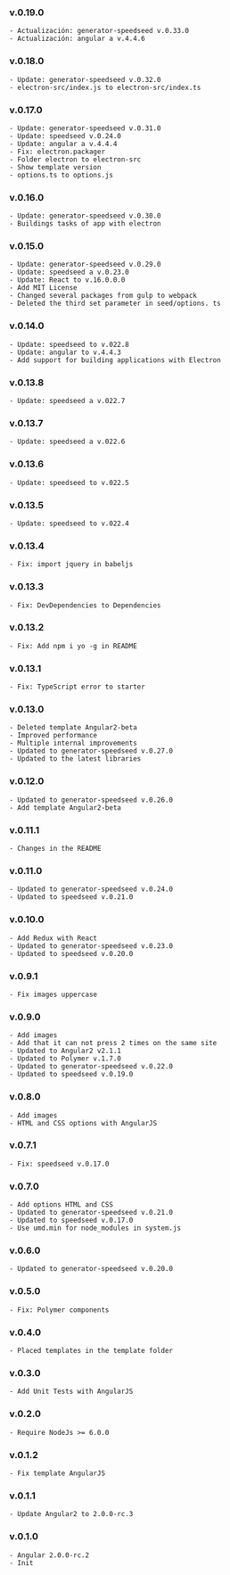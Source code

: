 ### v.0.19.0
    - Actualización: generator-speedseed v.0.33.0
    - Actualización: angular a v.4.4.6

### v.0.18.0
    - Update: generator-speedseed v.0.32.0
    - electron-src/index.js to electron-src/index.ts
    
### v.0.17.0
    - Update: generator-speedseed v.0.31.0
    - Update: speedseed v.0.24.0
    - Update: angular a v.4.4.4
    - Fix: electron.packager
    - Folder electron to electron-src
    - Show template version
    - options.ts to options.js

### v.0.16.0
    - Update: generator-speedseed v.0.30.0
    - Buildings tasks of app with electron

### v.0.15.0
    - Update: generator-speedseed v.0.29.0
    - Update: speedseed a v.0.23.0
    - Update: React to v.16.0.0.0
    - Add MIT License
    - Changed several packages from gulp to webpack
    - Deleted the third set parameter in seed/options. ts

### v.0.14.0
    - Update: speedseed to v.022.8
    - Update: angular to v.4.4.3
    - Add support for building applications with Electron

### v.0.13.8
    - Update: speedseed a v.022.7

### v.0.13.7
    - Update: speedseed a v.022.6

### v.0.13.6
    - Update: speedseed to v.022.5

### v.0.13.5
    - Update: speedseed to v.022.4

### v.0.13.4
    - Fix: import jquery in babeljs

### v.0.13.3
    - Fix: DevDependencies to Dependencies
    
### v.0.13.2
    - Fix: Add npm i yo -g in README

### v.0.13.1
    - Fix: TypeScript error to starter

### v.0.13.0
    - Deleted template Angular2-beta
    - Improved performance
    - Multiple internal improvements
    - Updated to generator-speedseed v.0.27.0
    - Updated to the latest libraries
    
### v.0.12.0
    - Updated to generator-speedseed v.0.26.0
    - Add template Angular2-beta

### v.0.11.1
    - Changes in the README

### v.0.11.0
    - Updated to generator-speedseed v.0.24.0
    - Updated to speedseed v.0.21.0

### v.0.10.0
    - Add Redux with React
    - Updated to generator-speedseed v.0.23.0
    - Updated to speedseed v.0.20.0

### v.0.9.1
    - Fix images uppercase

### v.0.9.0
    - Add images
    - Add that it can not press 2 times on the same site
    - Updated to Angular2 v2.1.1
    - Updated to Polymer v.1.7.0
    - Updated to generator-speedseed v.0.22.0
    - Updated to speedseed v.0.19.0

### v.0.8.0
    - Add images
    - HTML and CSS options with AngularJS

### v.0.7.1
    - Fix: speedseed v.0.17.0

### v.0.7.0
    - Add options HTML and CSS
    - Updated to generator-speedseed v.0.21.0
    - Updated to speedseed v.0.17.0
    - Use umd.min for node_modules in system.js

### v.0.6.0
    - Updated to generator-speedseed v.0.20.0

### v.0.5.0
    - Fix: Polymer components

### v.0.4.0
    - Placed templates in the template folder

### v.0.3.0
    - Add Unit Tests with AngularJS

### v.0.2.0
    - Require NodeJs >= 6.0.0

### v.0.1.2
    - Fix template AngularJS

### v.0.1.1
    - Update Angular2 to 2.0.0-rc.3 

### v.0.1.0
    - Angular 2.0.0-rc.2
    - Init
